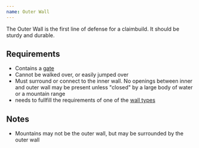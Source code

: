 ```yaml
---
name: Outer Wall
---
```

The Outer Wall is the first line of defense for a claimbuild. It should be sturdy and durable.

## Requirements
- Contains a [gate](/docs/_walls/gate.md)
- Cannot be walked over, or easily jumped over
- Must surround or connect to the inner wall. No openings between inner and outer wall may be present unless "closed" by a large body of water or a mountain range
- needs to fullfill the requirements of one of the [wall types](/docs/_walls/wallOptions.md)

## Notes
- Mountains may not be the outer wall, but may be surrounded by the outer wall
